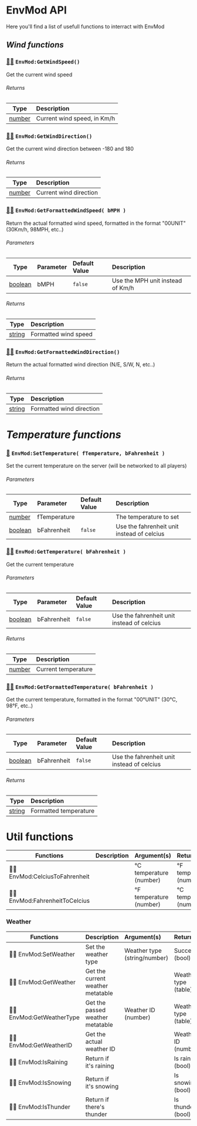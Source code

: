 [1]:https://docs.nanos.world/docs/scripting-reference/glossary/basic-types#boolean
[2]:https://docs.nanos.world/docs/scripting-reference/glossary/basic-types#number
[3]:https://docs.nanos.world/docs/scripting-reference/glossary/basic-types#string

[client]:https://docs.nanos.world/docs/next/core-concepts/scripting/authority-concepts#client-side
[server]:https://docs.nanos.world/docs/next/core-concepts/scripting/authority-concepts#server-side
[both]:https://docs.nanos.world/docs/next/core-concepts/scripting/authority-concepts#both-sides

# **EnvMod API**
Here you'll find a list of usefull functions to interract with EnvMod

## ***Wind functions***

<!-- ### [🔹][server] `EnvMod:SetWindSpeed( fSpeed )`
Set the actual wind speed (will be networked to all players)
###### Parameters
| Type                  | Parameter         | Default Value     | Description  |
| --------------------  |:----------------  |:----------------- |:------------- 
| [number][2]           | fSpeed            |                   | The wind speed to set
### [🔹][server] `EnvMod:SetWindDirection( fDirection )`
Set the actual wind direction between -180 and 180 (will be networked to all players)
###### Parameters
| Type                  | Parameter         | Default Value     | Description  |
| --------------------  |:----------------  |:----------------- |:------------- 
| [number][2]           | fDirection        |                   | The wind direction to set -->
### [🔹🔸][both] `EnvMod:GetWindSpeed()`
Get the current wind speed
###### Returns
| Type                  | Description  |
| --------------------  |:------------- 
| [number][2]           | Current wind speed, in Km/h
### [🔹🔸][both] `EnvMod:GetWindDirection()`
Get the current wind direction between -180 and 180
###### Returns
| Type                  | Description  |
| --------------------  |:------------- 
| [number][2]           | Current wind direction
### [🔹🔸][both] `EnvMod:GetFormattedWindSpeed( bMPH )`
Return the actual formatted wind speed, formatted in the format "00UNIT" (30Km/h, 98MPH, etc..)
###### Parameters
| Type                  | Parameter         | Default Value     | Description  |
| --------------------  |:----------------  |:----------------- |:------------- 
| [boolean][1]          | bMPH              | `false`           | Use the MPH unit instead of Km/h
###### Returns
| Type                  | Description  |
| --------------------  |:------------- 
| [string][3]           | Formatted wind speed
### [🔹🔸][both] `EnvMod:GetFormattedWindDirection()`
Return the actual formatted wind direction (N/E, S/W, N, etc..)
###### Returns
| Type                  | Description  |
| --------------------  |:------------- 
| [string][3]           | Formatted wind direction

# ***Temperature functions***

### [🔹][server] `EnvMod:SetTemperature( fTemperature, bFahrenheit )`
Set the current temperature on the server (will be networked to all players)
###### Parameters
| Type                  | Parameter         | Default Value     | Description  |
| --------------------  |:----------------  |:----------------- |:------------- 
| [number][2]           | fTemperature      |                   | The temperature to set
| [boolean][1]          | bFahrenheit       | `false`           | Use the fahrenheit unit instead of celcius
### [🔹🔸][both] `EnvMod:GetTemperature( bFahrenheit )`
Get the current temperature
###### Parameters
| Type                  | Parameter         | Default Value     | Description  |
| --------------------  |:----------------  |:----------------- |:------------- 
| [boolean][1]          | bFahrenheit       | `false`           | Use the fahrenheit unit instead of celcius
###### Returns
| Type                  | Description  |
| --------------------  |:------------- 
| [number][2]           | Current temperature
### [🔹🔸][both] `EnvMod:GetFormattedTemperature( bFahrenheit )`
Get the current temperature, formatted in the format "00°UNIT" (30°C, 98°F, etc..)
###### Parameters
| Type                  | Parameter         | Default Value     | Description  |
| --------------------  |:----------------  |:----------------- |:------------- 
| [boolean][1]          | bFahrenheit       | `false`           | Use the fahrenheit unit instead of celcius
###### Returns
| Type                  | Description  |
| --------------------  |:------------- 
| [string][3]           | Formatted temperature


# Util functions
| Functions             | Description   | Argument(s)  | Return  |
| --------------------  |:------------- |:---------  |:--------- 
| 🔹🔸 EnvMod:CelciusToFahrenheit | | °C temperature (number) | °F temperature (number)
| 🔹🔸 EnvMod:FahrenheitToCelcius | | °F temperature (number) | °C temperature (number)

### Weather
| Functions             | Description   | Argument(s)  | Return  |
| --------------------  |:------------- |:---------  |:--------- 
| 🔹🔸 EnvMod:SetWeather                | Set the weather type            | Weather type (string/number) | Success (bool)
| 🔹🔸 EnvMod:GetWeather                | Get the current weather metatable  | | Weather type (table)
| 🔹🔸 EnvMod:GetWeatherType            | Get the passed weather metatable | Weather ID (number) | Weather type (table)
| 🔹🔸 EnvMod:GetWeatherID              | Get the actual weather ID     | | Weather ID (number)
| 🔹🔸 EnvMod:IsRaining                 | Return if it's raining | | Is raining (bool)
| 🔹🔸 EnvMod:IsSnowing                 | Return if it's snowing | | Is snowing (bool)
| 🔹🔸 EnvMod:IsThunder                 | Return if there's thunder | | Is thunder (bool)

<!-- ### Temperature
| Functions             | Description   | Argument(s)  | Return  |
| --------------------  |:------------- |:---------  |:--------- 
| 🔹🔸 EnvMod:GetTemperature            | Return the actual temperature | [Fahrenheit (bool)] | Temperature (number)
| 🔹🔸 EnvMod:GetFormattedTemperature   | Return the formatted temperture (30°C) | [Fahrenheit (bool)] | Temperature (string)
| 🔹 EnvMod:SetTemperature            | Set the actual temperature | Temperature (number)[, Fahrenheit (bool)] | -->
<!-- 
### Wind
| Functions             | Description   | Argument(s)  | Return  |
| --------------------  |:------------- |:---------  |:--------- 
| 🔹🔸 EnvMod:GetWindSpeed  | Return the actual wind speed | | Wind speed (number)
| 🔹🔸 EnvMod:GetFormattedWindSpeed  | Return the actual formatted wind speed | [Use MPH (bool)] | Formatted wind speed (string)
| 🔹🔸 EnvMod:GetWindDirection  | Return the actual wind direction (-180, 180) | | Wind direction (number)
| 🔹🔸 EnvMod:GetFormattedWindDirection  | Return the actual formatted wind direction (N/E) | | Formatted wind direction (string)
| 🔹 EnvMod:SetWindSpeed        | Set the actual wind speed | Wind speed (number)
| 🔹 EnvMod:SetWindDirection    | Set the actual wind direction (-180, 180) | Wind direction (number) -->
